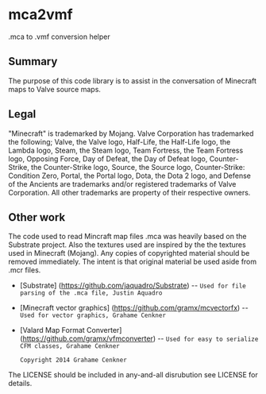 mca2vmf
=======
.mca to .vmf conversion helper

Summary
-------

The purpose of this code library is to assist in the conversation of Minecraft maps to Valve source maps. 

Legal
-------
"Minecraft" is trademarked by Mojang. Valve Corporation has trademarked the following; Valve, the Valve logo, Half-Life, the Half-Life logo, the Lambda logo, Steam, the Steam logo, Team Fortress, the Team Fortress logo, Opposing Force, Day of Defeat, the Day of Defeat logo, Counter-Strike, the Counter-Strike logo, Source, the Source logo, Counter-Strike: Condition Zero, Portal, the Portal logo, Dota, the Dota 2 logo, and Defense of the Ancients are trademarks and/or registered trademarks of Valve Corporation. All other trademarks are property of their respective owners.

Other work
-------
The code used to read Mincraft map files .mca was heavily based on the Substrate project. Also the textures used are inspired by the the textures used in Minecraft (Mojang). Any copies of copyrighted material should be removed immediately. The intent is that original material be used aside from .mcr files.

* [Substrate] (https://github.com/jaquadro/Substrate) -- `Used for file parsing of the .mca file, Justin Aquadro `
* [Minecraft vector graphics] (https://github.com/gramx/mcvectorfx) -- `Used for vector graphics, Grahame Cenkner `
* [Valard Map Format Converter] (https://github.com/gramx/vfmconverter) -- `Used for easy to serialize CFM classes, Grahame Cenkner `








      Copyright 2014 Grahame Cenkner

The LICENSE should be included in any-and-all disrubution see LICENSE for details.
